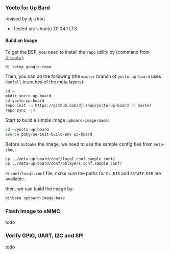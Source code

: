 ### Yocto for Up Bard

revised by dj-zhou

* Tested on: Ubuntu 20.04.1 LTS

#### Build an Image

To get the BSP, you need to install the  `repo` utility by (command from [`djtools`](https://github.com/dj-zhou/djtools)):

```bash
dj setup google-repo
```

Then, you can do the following (the `master` branch of `yocto-up-board` uses `dunfell` branches of the meta layers):

```bash
cd ~
mkdir yocto-up-board
cd yocto-up-board
repo init -u https://github.com/dj-zhou/yocto-up-board -b master
repo sync -j4
```

Start to build a simple image `upboard-image-base`:

```bash
cd ~/yocto-up-board
source poky/oe-init-build-env up-board
```

Before `bitbake` the image, we need to use the sample config fies from `meta-zhou`:

```bash
cp ../meta-up-board/conf/local.conf.sample conf/
cp ../meta-up-board/conf/bblayers.conf.sample conf/
```

In `conf/local.conf` file, make sure the paths for `DL_DIR` and `SSTATE_DIR`  are available.

then, we can build the image by:

```bash
bitbake upboard-image-base
```

### Flash Image to eMMC

todo

### Verify GPIO, UART, I2C and SPI

todo